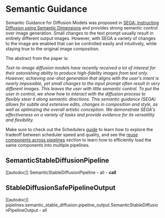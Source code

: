 <!--Copyright 2023 The HuggingFace Team. All rights reserved.

Licensed under the Apache License, Version 2.0 (the "License"); you may not use this file except in compliance with
the License. You may obtain a copy of the License at

http://www.apache.org/licenses/LICENSE-2.0

Unless required by applicable law or agreed to in writing, software distributed under the License is distributed on
an "AS IS" BASIS, WITHOUT WARRANTIES OR CONDITIONS OF ANY KIND, either express or implied. See the License for the
specific language governing permissions and limitations under the License.
-->

# Semantic Guidance

Semantic Guidance for Diffusion Models was proposed in [SEGA: Instructing Diffusion using Semantic Dimensions](https://huggingface.co/papers/2301.12247) and provides strong semantic control over image generation.
Small changes to the text prompt usually result in entirely different output images. However, with SEGA a variety of changes to the image are enabled that can be controlled easily and intuitively, while staying true to the original image composition.

The abstract from the paper is:

*Text-to-image diffusion models have recently received a lot of interest for their astonishing ability to produce high-fidelity images from text only. However, achieving one-shot generation that aligns with the user's intent is nearly impossible, yet small changes to the input prompt often result in very different images. This leaves the user with little semantic control. To put the user in control, we show how to interact with the diffusion process to flexibly steer it along semantic directions. This semantic guidance (SEGA) allows for subtle and extensive edits, changes in composition and style, as well as optimizing the overall artistic conception. We demonstrate SEGA's effectiveness on a variety of tasks and provide evidence for its versatility and flexibility.*

<Tip>

Make sure to check out the Schedulers [guide](/using-diffusers/schedulers) to learn how to explore the tradeoff between scheduler speed and quality, and see the [reuse components across pipelines](/using-diffusers/loading#reuse-components-across-pipelines) section to learn how to efficiently load the same components into multiple pipelines.

</Tip>

## SemanticStableDiffusionPipeline
[[autodoc]] SemanticStableDiffusionPipeline
	- all
	- __call__

## StableDiffusionSafePipelineOutput
[[autodoc]] pipelines.semantic_stable_diffusion.pipeline_output.SemanticStableDiffusionPipelineOutput
	- all
